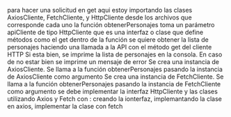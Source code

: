 para hacer una solicitud en get 
aqui estoy importando las clases AxiosCliente, FetchCliente, y HttpCliente desde los archivos que corresponde cada uno 
la función obtenerPersonajes toma un parámetro apiCliente de tipo HttpCliente que es una interfaz o clase  que define métodos como el get
dentro de la función se quiere obtener la lista de personajes haciendo una llamada a la API con el método get del cliente HTTP 
Si esta bien, se imprime la lista de personajes en la consola. En caso de no estar bien se imprime un mensaje de error
Se crea una instancia de AxiosCliente.
Se llama a la función obtenerPersonajes pasando la instancia de AxiosCliente como argumento
Se crea una instancia de FetchCliente.
Se llama a la función obtenerPersonajes pasando la instancia de FetchCliente como argumento
se debe implementar la interfaz HttpCliente y las clases  utilizando Axios y Fetch con :
creando la ionterfaz, implemantando la clase en axios, implementar la clase con fetch
